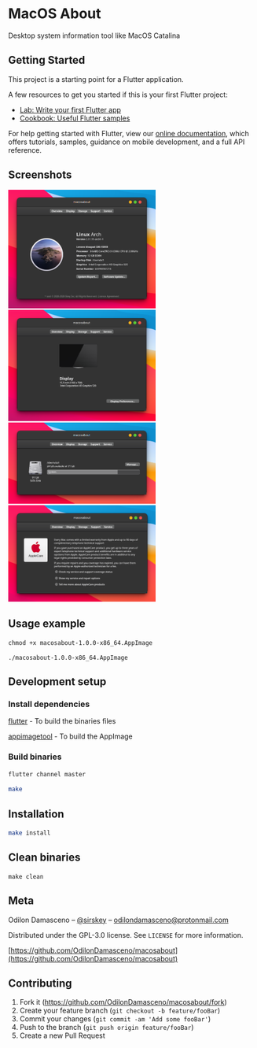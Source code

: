 # MacOS About

Desktop system information tool like MacOS Catalina


## Getting Started

This project is a starting point for a Flutter application.

A few resources to get you started if this is your first Flutter project:

- [Lab: Write your first Flutter app](https://flutter.dev/docs/get-started/codelab)
- [Cookbook: Useful Flutter samples](https://flutter.dev/docs/cookbook)

For help getting started with Flutter, view our
[online documentation](https://flutter.dev/docs), which offers tutorials,
samples, guidance on mobile development, and a full API reference.

## Screenshots

<img src="assets/screenshots/overview.png" alt="overview" width="300"/> <img src="assets/screenshots/display.png" alt="display" width="300"/> <img src="assets/screenshots/storage.png" alt="storage" width="300"/> <img src="assets/screenshots/service.png" alt="service" width="300"/>

## Usage example

```
chmod +x macosabout-1.0.0-x86_64.AppImage
```

```
./macosabout-1.0.0-x86_64.AppImage
```

## Development setup

### Install dependencies

[flutter](https://flutter.dev/docs/get-started/install/linux) - To build the binaries files

[appimagetool](https://appimage.github.io/appimagetool/) - To build the AppImage

### Build binaries

```bash
flutter channel master
```

```bash
make
```

## Installation

```bash
make install
```

## Clean binaries

```
make clean
```

## Meta

Odilon Damasceno – [@sirskey](https://twitter.com/sirskey) – odilondamasceno@protonmail.com

Distributed under the GPL-3.0 license. See ``LICENSE`` for more information.

[https://github.com/OdilonDamasceno/macosabout](https://github.com/OdilonDamasceno/macosabout)

## Contributing

1. Fork it (<https://github.com/OdilonDamasceno/macosabout/fork>)
2. Create your feature branch (`git checkout -b feature/fooBar`)
3. Commit your changes (`git commit -am 'Add some fooBar'`)
4. Push to the branch (`git push origin feature/fooBar`)
5. Create a new Pull Request
